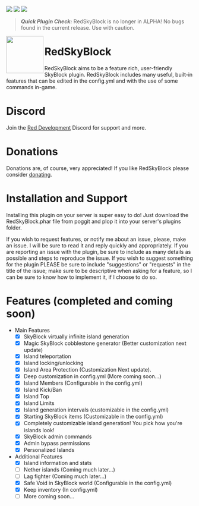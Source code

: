 [![](https://poggit.pmmp.io/shield.state/RedSkyBlock)](https://poggit.pmmp.io/p/RedSkyBlock)
[![](https://poggit.pmmp.io/shield.api/RedSkyBlock)](https://poggit.pmmp.io/p/RedSkyBlock)
[![](https://poggit.pmmp.io/shield.dl.total/RedSkyBlock)](https://poggit.pmmp.io/p/RedSkyBlock)

> __*Quick Plugin Check:*__ RedSkyBlock is no longer in ALPHA! No bugs found in the current release. Use with caution.

<img src="https://github.com/RedCraftGH/RedSkyBlock/blob/master/icon.png" width="100" height="100" align="left"></img>

# RedSkyBlock
RedSkyBlock aims to be a feature rich, user-friendly SkyBlock plugin. RedSkyBlock includes many useful, built-in features that can be edited in the config.yml and with the use of some commands in-game.

# Discord
Join the [Red Development](https://discord.gg/8s2sbvr) Discord for support and more.

# Donations
Donations are, of course, very appreciated! If you like RedSkyBlock please consider [donating](https://www.paypal.me/acidraincr).

# Installation and Support
Installing this plugin on your server is super easy to do! Just download the RedSkyBlock.phar file from poggit and plop it into your server's plugins folder.

If you wish to request features, or notify me about an issue, please, make an issue. I will be sure to read it and reply quickly and appropriately. If you are reporting an issue with the plugin, be sure to include as many details as possible and steps to reproduce the issue. If you wish to suggest something for the plugin PLEASE be sure to include "suggestions" or "requests" in the title of the issue; make sure to be descriptive when asking for a feature, so I can be sure to know how to implement it, if I choose to do so.

# Features (completed and coming soon)
- Main Features
  - [x] SkyBlock virtually infinite island generation
  - [x] Magic SkyBlock cobblestone generator (Better customization next update)
  - [x] Island teleportation
  - [x] Island locking/unlocking
  - [x] Island Area Protection (Customization Next update).
  - [x] Deep customization in config.yml (More coming soon...)
  - [x] Island Members (Configurable in the config.yml)
  - [x] Island Kick/Ban
  - [x] Island Top
  - [x] Island Limits
  - [x] Island generation intervals (customizable in the config.yml)
  - [x] Starting SkyBlock items (Customizable in the config.yml)
  - [x] Completely customizable island generation! You pick how you're islands look!
  - [x] SkyBlock admin commands
  - [x] Admin bypass permissions
  - [x] Personalized Islands
- Additional Features
  - [x] Island information and stats
  - [ ] Nether islands (Coming much later...)
  - [ ] Lag fighter (Coming much later...)
  - [x] Safe Void in SkyBlock world (Configurable in the config.yml)
  - [x] Keep inventory (In config.yml)
  - [ ] More coming soon...
